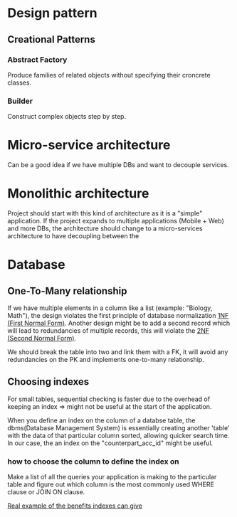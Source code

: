 # Design pattern

## Creational Patterns

### Abstract Factory

Produce families of related objects without specifying their croncrete classes.


### Builder

Construct complex objects step by step.

# Micro-service architecture

Can be a good idea if we have multiple DBs and want to decouple services.

# Monolithic architecture

Project should start with this kind of architecture as it is a "simple" application.
If the project expands to multiple applications (Mobile + Web) and more DBs, the architecture should change to a micro-services architecture to have decoupling between the 

# Database

## One-To-Many relationship

If we have multiple elements in a column like a list (example: "Biology, Math"), the design violates the first principle of database normalization [1NF (First Normal Form)](https://www.lifewire.com/normalizing-your-database-first-1019733).
Another design might be to add a second record which will lead to redundancies of multiple records, this will violate the [2NF (Second Normal Form)](https://www.lifewire.com/full-functional-dependency-1019753).

We should break the table into two and link them with a FK, it will avoid any redundancies on the PK and implements one-to-many relationship.

## Choosing indexes

For small tables, sequential checking is faster due to the overhead of keeping an index => might not be useful at the start of the application.

When you define an index on the column of a databse table, the dbms(Database Management System) is essentially creating another 'table' with the data of that particular column sorted, allowing quicker search time.
In our case, the an index on the "counterpart_acc_id" might be useful.

### how to choose the column to define the index on

Make a list of all the queries your application is making to the particular table and figure out which column is the most commonly used WHERE clause or JOIN ON clause. 

[Real example of the benefits indexes can give](https://medium.com/the-software-firehose/how-to-choose-a-table-index-for-your-sql-database-d47715a35f34)